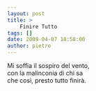 ```yaml
---
layout: post
title: >
    Finire Tutto
tags: []
date: 2009-04-07 18:58:00
author: pietro
---
```

Mi soffia il sospiro del vento,<br/>con la malinconia di chi sa<br/>che così, presto tutto finirà.

